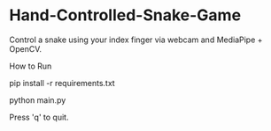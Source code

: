 # Hand-Controlled-Snake-Game

Control a snake using your index finger via webcam and MediaPipe + OpenCV.

How to Run

pip install -r requirements.txt

python main.py

Press 'q' to quit.
